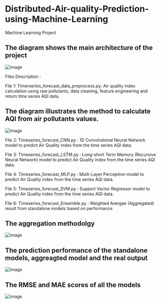 # Distributed-Air-quality-Prediction-using-Machine-Learning

Machine Learning Project 

## The diagram shows the main architecture of the project

![image](https://user-images.githubusercontent.com/26603682/163656600-3e665307-b60d-4216-88d5-f9da65787447.png)


Files Description :

File 1: Timerseries_forecast_data_preprocess.py: Air quality index calculation using raw pollutants, data cleaning, feature engineering and return time series AQI data.


## The diagram illustrates the method to calculate AQI from air pollutants values.
![image](https://user-images.githubusercontent.com/26603682/163656593-8c077f67-699d-4b28-9dd2-2df476593356.png)


File 2: Timeseries_forecast_CNN.py : 1D Convolutional Neural Network model to predict Air Quality index from the time series AQI data.

File 3: Timeseries_forecast_LSTM.py : Long-short Term Memory (Recursive Neural Network) model to predict Air Quality index from the time series AQI data.

File 4: Timeseries_forecast_MLP.py : Multi-Layer Perceptron model to predict Air Quality index from the time series AQI data.

File 5: Timeseries_forecast_SVM.py : Support Vector Regressor model to predict Air Quality index from the time series AQI data.

File 6: Timeseries_forecast_Ensemble.py : Weighted Avergae (Aggregated) result from standalone models based on performance

## The aggregation methodolgy
![image](https://user-images.githubusercontent.com/26603682/163656583-1f657956-e3f9-4ddf-8cce-1210ec1cab06.png)




## The prediction performance of the standalone models, aggreagted model and the real output

![image](https://user-images.githubusercontent.com/26603682/163656572-8955ccb0-e6a8-4b1b-ae09-354f4853e927.png)

## The RMSE and MAE scores of all the models

![image](https://user-images.githubusercontent.com/26603682/163656652-a6eb10af-8564-437f-8d2f-7032aa4d7da3.png)



